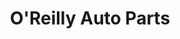 ---
title: "O'Reilly Auto Parts"
url: /aurora/oreilly-auto-parts-south-havana-street/
shop: Autoteile
---